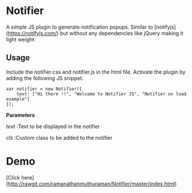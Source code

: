 # Notifier
A simple JS plugin to generate notification popups. Similar to [notifyjs] (https://notifyjs.com/) but without any dependencies like jQuery making it light weight.

## Usage
Include the notifier.css and notifier.js in the html file. Activate the plugin by adding the following JS snippet.

```
var notifier = new Notifier({
    text: ["Hi there !!", "Welcome to Notifier JS", "Notifier on load example"]
});
```
**Parameters**

*text*   :Text to be displayed in the notifier

*cls*    :Custom class to be added to the notifier

# Demo 
[Click here] (http://rawgit.com/ramanathanmuthuraman/Notifier/master/index.html)
